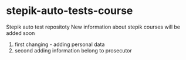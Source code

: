 # stepik-auto-tests-course
Stepik auto test repositoty
New information about stepik courses will be added soon
1) first changing - adding personal data
2) second adding information belong to prosecutor
